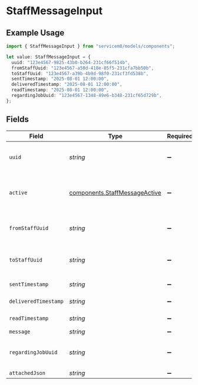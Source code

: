 # StaffMessageInput

## Example Usage

```typescript
import { StaffMessageInput } from "servicem8/models/components";

let value: StaffMessageInput = {
  uuid: "123e4567-9825-43b0-b264-231cf66f514b",
  fromStaffUuid: "123e4567-a58d-418e-85f5-231cfa7bb50b",
  toStaffUuid: "123e4567-a39b-4b9d-98f0-231cf3fd538b",
  sentTimestamp: "2025-08-01 12:00:00",
  deliveredTimestamp: "2025-08-01 12:00:00",
  readTimestamp: "2025-08-01 12:00:00",
  regardingJobUuid: "123e4567-1348-49e6-b348-231cf65d729b",
};
```

## Fields

| Field                                                                          | Type                                                                           | Required                                                                       | Description                                                                    | Example                                                                        |
| ------------------------------------------------------------------------------ | ------------------------------------------------------------------------------ | ------------------------------------------------------------------------------ | ------------------------------------------------------------------------------ | ------------------------------------------------------------------------------ |
| `uuid`                                                                         | *string*                                                                       | :heavy_minus_sign:                                                             | Unique identifier for this record                                              | 123e4567-9825-43b0-b264-231cf66f514b                                           |
| `active`                                                                       | [components.StaffMessageActive](../../models/components/staffmessageactive.md) | :heavy_minus_sign:                                                             | Record active/deleted flag.  Valid values are [0,1]                            |                                                                                |
| `fromStaffUuid`                                                                | *string*                                                                       | :heavy_minus_sign:                                                             | N/A                                                                            | 123e4567-a58d-418e-85f5-231cfa7bb50b                                           |
| `toStaffUuid`                                                                  | *string*                                                                       | :heavy_minus_sign:                                                             | N/A                                                                            | 123e4567-a39b-4b9d-98f0-231cf3fd538b                                           |
| `sentTimestamp`                                                                | *string*                                                                       | :heavy_minus_sign:                                                             | N/A                                                                            | 2025-08-01 12:00:00                                                            |
| `deliveredTimestamp`                                                           | *string*                                                                       | :heavy_minus_sign:                                                             | N/A                                                                            | 2025-08-01 12:00:00                                                            |
| `readTimestamp`                                                                | *string*                                                                       | :heavy_minus_sign:                                                             | N/A                                                                            | 2025-08-01 12:00:00                                                            |
| `message`                                                                      | *string*                                                                       | :heavy_minus_sign:                                                             | N/A                                                                            |                                                                                |
| `regardingJobUuid`                                                             | *string*                                                                       | :heavy_minus_sign:                                                             | N/A                                                                            | 123e4567-1348-49e6-b348-231cf65d729b                                           |
| `attachedJson`                                                                 | *string*                                                                       | :heavy_minus_sign:                                                             | N/A                                                                            |                                                                                |